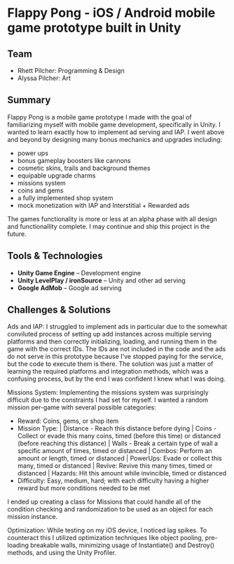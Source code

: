 # Flappy Pong - iOS / Android mobile game prototype built in Unity

## Team

- Rhett Pilcher: Programming & Design
- Alyssa Pilcher: Art

## Summary

Flappy Pong is a mobile game prototype I made with the goal of familiarizing myself with mobile game development, specifically in Unity. I wanted to learn exactly how to implement ad serving and IAP. I went above and beyond by designing many bonus mechanics and upgrades including:
- power ups
- bonus gameplay boosters like cannons
- cosmetic skins, trails and background themes
- equipable upgrade charms
- missions system
- coins and gems
- a fully implemented shop system
- mock monetization with IAP and Interstitial + Rewarded ads

The games functionality is more or less at an alpha phase with all design and functionallity complete. I may continue and ship this project in the future.

## Tools & Technologies

- **Unity Game Engine** – Development engine
- **Unity LevelPlay / ironSource** – Unity and other ad serving
- **Google AdMob** – Google ad serving

## Challenges & Solutions

Ads and IAP: I struggled to implement ads in particular due to the somewhat conviluted process of setting up add instances across multiple serving platforms and then correctly initializing, loading, and running them in the game with the correct IDs. The IDs are not included in the code and the ads do not serve in this prototype because I've stopped paying for the service, but the code to execute them is there. The solution was just a matter of learning the required platforms and integration methods, which was a confusing process, but by the end I was confident I knew what I was doing.

Missions System: Implementing the missions system was surprisingly difficult due to the constraints I had set for myself. I wanted a random mission per-game with several possible categories:
- Reward: Coins, gems, or shop item
- Mission Type:
        | Distance - Reach this distance before dying 
        | Coins - Collect or evade this many coins, timed (before this time) or distanced (before reaching this distance) 
        | Walls - Break a certain type of wall a specific amount of times, timed or distanced 
        | Combos: Perform an amount or length, timed or distanced 
        | PowerUps: Evade or collect this many, timed or distanced 
        | Revive: Revive this many times, timed or distanced 
        | Hazards: Hit this amount while invincible, timed or distanced 
- Difficulty: Easy, medium, hard; with each difficulty having a higher reward but more conditions needed to be met

I ended up creating a class for Missions that could handle all of the condition checking and randomization to be used as an object for each mission instance.

Optimization: While testing on my iOS device, I noticed lag spikes. To counteract this I utilized optimization techniques like object pooling, pre-loading breakable walls, minimizing usage of Instantiate() and Destroy() methods, and using the Unity Profiler.
